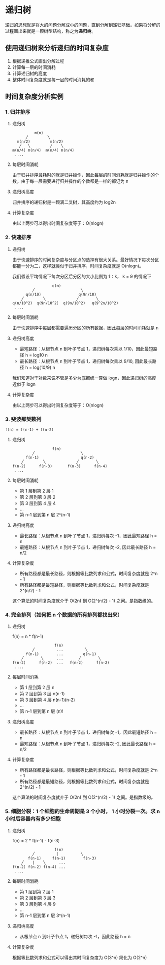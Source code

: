 # 递归树

递归的思想就是将大的问题分解成小的问题，直到分解到递归基础。如果将分解的过程画出来就是一颗树型结构，称之为**递归树**。

## 使用递归树来分析递归的时间复杂度

1. 根据递推公式画出分解过程
2. 计算每一层的时间消耗
3. 计算递归树的高度
4. 整体时间复杂度就是每一层的时间消耗的和

## 时间复杂度分析实例

### 1. 归并排序

1. 递归树

                 m(n)
             ╱         ╲
         m(n/2)         m(n/2)
          ╱   ╲         ╱    ╲
       m(n/4) m(n/4)  m(n/4) m(n/4) 
        ....

2. 每层时间消耗

    由于归并排序最耗时的就是归并操作，因此每层的时间消耗就是归并操作的个数。由于每一层需要进行归并操作的个数都是一样的都记为 n

3. 递归树高度

    归并排序的递归树是一颗满二叉树，其高度约为 log2n

4. 计算复杂度

    由以上两步可以得出时间复杂度等于：O(nlogn)

### 2. 快速排序

1. 递归树

    由于快速排序的时间复杂度与分区点的选择有很大关系。最好情况下每次分区都能一分为二，这样就类似于归并排序，时间复杂度就是 O(nlogn)。

    我们假设平均情况下每次分区后分区的大小比例为 1：k， k = 9 的情况下

                         q(n)
                ╱                     ╲
             q(n/10)                 q(9n/10)
           ╱         ╲              ╱        ╲
       q(n/10^2)  q(9n/10^2)  q(9n/10^2)   q(9^2n/10^2)
        ....

2. 每层时间消耗

    由于快速排序中每层都需要遍历分区的所有数据，因此每层的时间消耗就是 n

3. 递归树高度

    - 最短路径：从根节点 n 到叶子节点 1，递归树每次乘以 1/10，因此最短路径 h = log10 n
    - 最长路径：从根节点 n 到叶子节点 1，递归树每次乘以 9/10, 因此最长路径 h = log(10/9) n

    我们知道对于对数来说不管是多少为底都统一算做 logn，因此递归树的高度近似于 logn

4. 计算复杂度

    由以上两步可以得出时间复杂度等于：O(nlogn)

### 3. 斐波那契数列

    f(n) = f(n-1) + f(n-2)

1. 递归树

                         f(n)
                ╱                     ╲
             f(n-1)                   q(n-2)
           ╱         ╲              ╱        ╲
       f(n-2)      f(n-3)       f(n-3)      f(n-4)
        ....

2. 每层时间消耗

    - 第 1 层到第 2 层                1
    - 第 2 层到第 3 层                2
    - 第 3 层到第 4 层                4
    - ...
    - 第 n-1 层到第 n 层              2^(n-1)

3. 递归树高度

    - 最长路径：从根节点 n 到叶子节点 1，递归树每次 -1，因此最短路径 h = n
    - 最短路径：从根节点 n 到叶子节点 1，递归树每次 -2, 因此最长路径 h = n/2

4. 计算复杂度

    - 所有路径都是最长路径，则根据等比数列求和公式，时间复杂度就是 2^n - 1
    - 所有路径都是最短路径，则根据等比数列求和公式，时间复杂度就是 2^(n/2) - 1

    这个算法的时间复杂度就介于 O(2n) 到 O(2^(n/2) - 1) 之间。是指数级的。

### 4. 完全排列（如何把 n 个数据的所有排列都找出来）

1. 递归树

    f(n) = n * f(n-1)

                          f(n)
                ╱          ...          ╲
             f(n-1)        ...         q(n-1)
           ╱        ╲      ...       ╱        ╲
       f(n-2)      f(n-2)  ...   f(n-2)      f(n-2)
        ....

2. 每层时间消耗

    - 第 1 层到第 2 层                n
    - 第 2 层到第 3 层                n(n-1)
    - 第 3 层到第 4 层                n(n-1)(n-2)
    - ...
    - 第 n-1 层到第 n 层              (n)!

3. 递归树高度

    - 最长路径：从根节点 n 到叶子节点 1，递归树每次 -1，因此最短路径 h = n
    - 最短路径：从根节点 n 到叶子节点 1，递归树每次 -2, 因此最长路径 h = n/2

4. 计算复杂度

    - 所有路径都是最长路径，则根据等比数列求和公式，时间复杂度就是 2^n - 1
    - 所有路径都是最短路径，则根据等比数列求和公式，时间复杂度就是 2^(n/2) - 1

    这个算法的时间复杂度就介于 O(2n) 到 O(2^(n/2) - 1) 之间。是指数级的。

### 5. 细胞分裂：1 个细胞的生命周期是 3 个小时， 1 小时分裂一次。求 n 小时后容器内有多少细胞

1. 递归树

    f(n) = 2 * f(n-1) - f(n-3)

                          f(n)
                ╱          |          ╲
              f(n-1)     f(n-1)        f(n-3)
           ╱    |    ╲      ...       
       f(n-2) f(n-2) f(n-4) ...  
        ....

2. 每层时间消耗

    - 第 1 层到第 2 层                1
    - 第 2 层到第 3 层                3
    - 第 3 层到第 4 层                9
    - ...
    - 第 n-1 层到第 n 层              3^(n-1)

3. 递归树高度

    - 从根节点 n 到叶子节点 1，递归树每次 -1，因此路径 h = n

4. 计算复杂度

    根据等比数列求和公式可以得出其时间复杂度为 O(3^n) 简化为 O(2^n)
